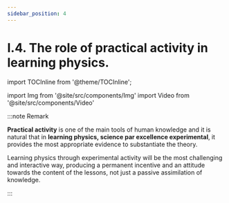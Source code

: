 ```yaml
---
sidebar_position: 4
---
```


# I.4. The role of practical activity in learning physics.

import TOCInline from '@theme/TOCInline';

<TOCInline toc={toc} />


import Img from '@site/src/components/Img'
import Video from '@site/src/components/Video'



:::note Remark

**Practical activity** is one of the main tools of human knowledge and it is natural that in **learning physics, science par excellence experimental**, it provides the most appropriate evidence to substantiate the theory.

Learning physics through experimental activity will be the most challenging and interactive way, producing a permanent incentive and an attitude towards the content of the lessons, not just a passive assimilation of knowledge.

:::
